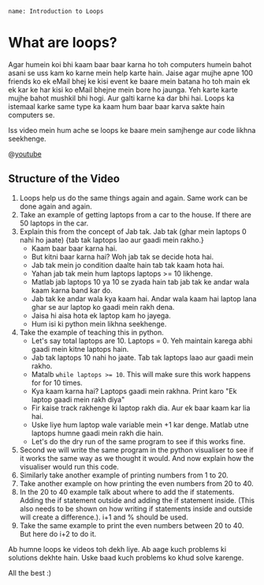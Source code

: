```ngMeta
name: Introduction to Loops
```

# What are loops?

Agar humein koi bhi kaam baar baar karna ho toh computers humein bahot asani se uss kam ko karne mein help karte hain. Jaise agar mujhe apne 100 friends ko ek eMail bhej ke kisi event ke baare mein batana ho toh main ek ek kar ke har kisi ko eMail bhejne mein bore ho jaunga. Yeh karte karte mujhe bahot mushkil bhi hogi. Aur galti karne ka dar bhi hai. Loops ka istemaal karke same type ka kaam hum baar baar karva sakte hain computers se.

Iss video mein hum ache se loops ke baare mein samjhenge aur code likhna seekhenge.

@[youtube](loops-video-id-here)

## Structure of the Video
1. Loops help us do the same things again and again. Same work can be done again and again.
2. Take an example of getting laptops from a car to the house. If there are 50 laptops in the car.
3. Explain this from the concept of Jab tak. Jab tak (ghar mein laptops 0 nahi ho jaate) {tab tak laptops lao aur gaadi mein rakho.}
      - Kaam baar baar karna hai.
      - But kitni baar karna hai? Woh jab tak se decide hota hai.
      - Jab tak mein jo condition daalte hain tab tak kaam hota hai.
      - Yahan jab tak mein hum laptops laptops >= 10 likhenge.
      - Matlab jab laptops 10 ya 10 se zyada hain tab jab tak ke andar wala kaam karna band kar do.
      - Jab tak ke andar wala kya kaam hai. Andar wala kaam hai laptop lana ghar se aur laptop ko gaadi mein rakh dena.
      - Jaisa hi aisa hota ek laptop kam ho jayega.
      - Hum isi ki python mein likhna seekhenge.
4. Take the example of teaching this in python.
      - Let's say total laptops are 10. Laptops = 0. Yeh maintain karega abhi gaadi mein kitne laptops hain.
      - Jab tak laptops 10 nahi ho jaate. Tab tak laptops laao aur gaadi mein rakho.
      - Matalb `while laptops >= 10`. This will make sure this work happens for for 10 times.
      - Kya kaam karna hai? Laptops gaadi mein rakhna. Print karo "Ek laptop gaadi mein rakh diya"
      - Fir kaise track rakhenge ki laptop rakh dia. Aur ek baar kaam kar lia hai.
      - Uske liye hum laptop wale variable mein +1 kar denge. Matlab utne laptops humne gaadi mein rakh die hain.
      - Let's do the dry run of the same program to see if this works fine.
5. Second we will write the same program in the python visualiser to see if it works the same way as we thought it would. And now explain how the visualiser would run this code.
6. Similarly take another example of printing numbers from 1 to 20.
7. Take another example on how printing the even numbers from 20 to 40.
8. In the 20 to 40 example talk about where to add the if statements. Adding the if statement outside and adding the if statement inside. (This also needs to be shown on how writing if statements inside and outside will create a difference.). i+1 and % should be used.
9. Take the same example to print the even numbers between 20 to 40. But here do i+2 to do it.

Ab humne loops ke videos toh dekh liye. Ab aage kuch problems ki solutions dekhte hain. Uske baad kuch problems ko khud solve karenge.

All the best :)
